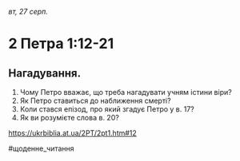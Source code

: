
_вт, 27 серп._

# 2 Петра 1:12-21

## Нагадування.
1. Чому Петро вважає, що треба нагадувати учням істини віри?
2. Як Петро ставиться до наближення смерті?
3. Коли стався епізод, про який згадує Петро у в. 17?
4. Як ви розумієте слова в. 20?

https://ukrbiblia.at.ua/2PT/2pt1.htm#12 

#щоденне_читання
